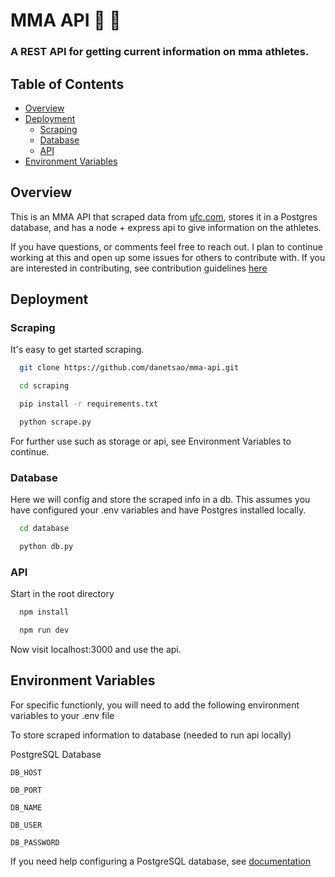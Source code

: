 
# MMA API :martial_arts_uniform: :boxing_glove:

### A REST API for getting current information on mma athletes.

## Table of Contents
- [Overview](#overview)
- [Deployment](#deployment)
    - [Scraping](#scraping)
    - [Database](#database)
    - [API](#api)
- [Environment Variables](#environment-variables)

## Overview

This is an MMA API that scraped data from [ufc.com](https://www.ufc.com/), stores it in a Postgres database, and has a node + express api to give information on the athletes. 

If you have questions, or comments feel free to reach out. I plan to continue working at this and open up some issues for others to contribute with. If you are interested in contributing, see contribution guidelines [here](https://github.com/danetsao/mma-api)

## Deployment

### Scraping

It's easy to get started scraping.

```bash
  git clone https://github.com/danetsao/mma-api.git
```
```bash
  cd scraping
```
```bash
  pip install -r requirements.txt
```
```bash
  python scrape.py
```
For further use such as storage or api, see Environment Variables to continue.

### Database

Here we will config and store the scraped info in a db.
This assumes you have configured your .env variables and have Postgres installed locally.

```bash
  cd database
```
```bash
  python db.py
```

### API

Start in the root directory

```bash
  npm install
```
```bash
  npm run dev
```
Now visit localhost:3000 and use the api.
## Environment Variables

For specific functionly, you will need to add the following environment variables to your .env file

To store scraped information to database (needed to run api locally)

PostgreSQL Database

`DB_HOST`

`DB_PORT`

`DB_NAME`

`DB_USER`

`DB_PASSWORD`

If you need help configuring a PostgreSQL database, see [documentation](https://www.postgresql.org/docs/)
